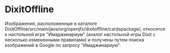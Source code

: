 # DixitOffline

Изображения, расположенные в каталоге 
DixitOffline/src/main/java/org/openjfx/dixitoffline/cardspackage/, 
относятся к настольной игре "Имаджинариум" (аналог настольной игры 
Dixit с несколько измененными правилами) и получены путем 
поиска изображений в Google по запросу "Имаджинариум". 

